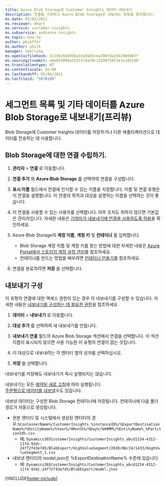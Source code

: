 ```yaml
---
title: Azure Blob Storage로 Customer Insights 데이터 내보내기
description: 연결을 구성하고 Azure Blob Storage로 내보내는 방법을 알아봅니다.
ms.date: 03/03/2021
ms.reviewer: mhart
ms.service: customer-insights
ms.subservice: audience-insights
ms.topic: how-to
author: pkieffer
ms.author: philk
manager: shellyha
ms.openlocfilehash: 3c19dc6d4956a33a5bd3cea706f8a154198d487f
ms.sourcegitcommit: e8e03309ba2515374a70c132d0758f3e1e1851d0
ms.translationtype: HT
ms.contentlocale: ko-KR
ms.lasthandoff: 05/04/2021
ms.locfileid: "5976189"
---
```

# <a name="export-segment-list-and-other-data-to-azure-blob-storage-preview"></a>세그먼트 목록 및 기타 데이터를 Azure Blob Storage로 내보내기(프리뷰)

Blob Storage에 Customer Insights 데이터를 저장하거나 다른 애플리케이션으로 데이터를 전송하는 데 사용합니다.

## <a name="set-up-the-connection-to-blob-storage"></a>Blob Storage에 대한 연결 수립하기.

1. **관리자** > **연결** 로 이동합니다.

1. **연결 추가** 와 **Azure Blob Storage** 를 선택하여 연결을 구성합니다.

1. **표시 이름** 필드에서 연결에 인식할 수 있는 이름을 지정합니다. 이름 및 연결 유형은 이 연결을 설명합니다. 이 연결의 목적과 대상을 설명하는 이름을 선택하는 것이 좋습니다.

1. 이 연결을 사용할 수 있는 사용자를 선택합니다. 아무 조치도 취하지 않으면 기본값은 관리자입니다. 자세한 내용은 [기여자가 내보내기에 연결을 사용하도록 허용](connections.md#allow-contributors-to-use-a-connection-for-exports)을 확인하세요.

1. Azure Blob Storage의 **계정 이름**, **계정 키** 및 **컨테이너** 를 입력합니다.
    - Blob Storage 계정 이름 및 계정 키를 찾는 방법에 대한 자세한 내용은 [Azure Portal에서 스토리지 계정 설정 관리](/azure/storage/common/storage-account-manage)를 참조하세요.
    - 컨테이너를 만드는 방법을 배우려면 [컨테이너 만들기](/azure/storage/blobs/storage-quickstart-blobs-portal#create-a-container)를 참조하세요.

1. 연결을 완료하려면 **저장** 을 선택합니다. 

## <a name="configure-an-export"></a>내보내기 구성

이 유형의 연결에 대한 액세스 권한이 있는 경우 이 내보내기를 구성할 수 있습니다. 자세한 내용은 [내보내기를 구성하는 데 필요한 권한](export-destinations.md#set-up-a-new-export)을 참조하세요.

1. **데이터** > **내보내기** 로 이동합니다.

1. **대상 추가** 를 선택하여 새 내보내기를 만듭니다.

1. **내보내기 연결** 필드의 Azure Blob Storage 섹션에서 연결을 선택합니다. 이 섹션 이름이 표시되지 않으면 사용 가능한 이 유형의 연결이 없는 것입니다.

1. 이 대상으로 내보내려는 각 엔터티 옆의 상자를 선택하십시오.

1. **저장** 을 선택합니다.

내보내기를 저장해도 내보내기가 즉시 실행되지는 않습니다.

내보내기는 모든 [예약된 새로 고침](system.md#schedule-tab)에 따라 실행됩니다.     
[주문형으로 데이터를 내보낼](export-destinations.md#run-exports-on-demand)수도 있습니다. 

내보낸 데이터는 구성한 Blob Storage 컨테이너에 저장됩니다. 컨테이너에 다음 폴더 경로가 자동으로 생성됩니다.

- 원본 엔터티 및 시스템에서 생성된 엔터티의 경우:`%ContainerName%/CustomerInsights_%instanceID%/%ExportDestinationName%/%EntityName%/%Year%/%Month%/%Day%/%HHMM%/%EntityName%_%PartitionId%.csv`
  - 예: `Dynamics365CustomerInsights/CustomerInsights_abcd1234-4312-11f4-93dc-24f72f43e7d5/BlobExport/HighValueSegment/2020/08/24/1433/HighValueSegment_1.csv`
- 내보낸 엔터티의 model.json은 %ExportDestinationName% 수준에 있습니다.
  - 예: `Dynamics365CustomerInsights/CustomerInsights_abcd1234-4312-11f4-93dc-24f72f43e7d5/BlobExport/model.json`

[!INCLUDE[footer-include](../includes/footer-banner.md)]
